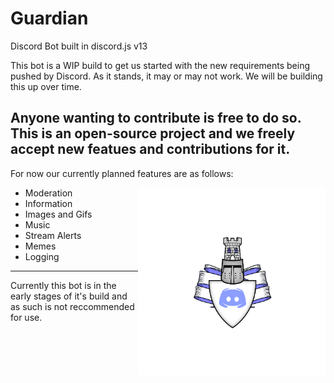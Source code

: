 # Guardian
Discord Bot built in discord.js v13

This bot is a WIP build to get us started with the new requirements being pushed by Discord. As it stands, it may or may not work. 
We will be building this up over time.

Anyone wanting to contribute is free to do so. This is an open-source project and we freely accept new featues and contributions for it.
---

For now our currently planned features are as follows:

<img align="right" width="300" src="Guardian.png">


 * Moderation
 * Information
 * Images and Gifs
 * Music
 * Stream Alerts
 * Memes
 * Logging
 
 ---
 Currently this bot is in the early stages of it's build and as such is not reccommended for use.

